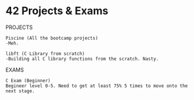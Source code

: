 # 42 Projects & Exams

PROJECTS
```
Piscine (All the bootcamp projects)
-Meh.

libft (C Library from scratch)
-Building all C library functions from the scratch. Nasty.

```
EXAMS
```
C Exam (Beginner)
Begineer level 0-5. Need to get at least 75% 5 times to move onto the next stage.

```